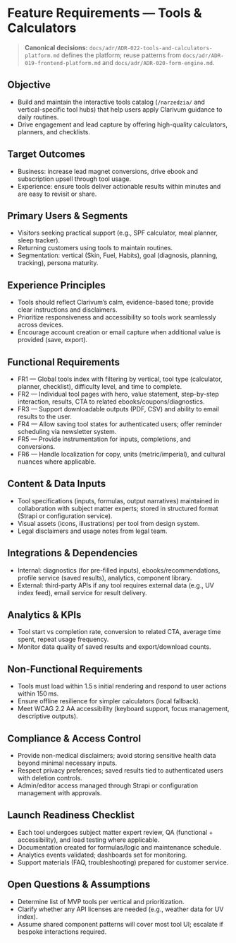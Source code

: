 # Feature Requirements — Tools & Calculators

> **Canonical decisions:** `docs/adr/ADR-022-tools-and-calculators-platform.md` defines the platform; reuse patterns from `docs/adr/ADR-019-frontend-platform.md` and `docs/adr/ADR-020-form-engine.md`.

## Objective
- Build and maintain the interactive tools catalog (`/narzedzia/` and vertical-specific tool hubs) that help users apply Clarivum guidance to daily routines.
- Drive engagement and lead capture by offering high-quality calculators, planners, and checklists.

## Target Outcomes
- Business: increase lead magnet conversions, drive ebook and subscription upsell through tool usage.
- Experience: ensure tools deliver actionable results within minutes and are easy to revisit or share.

## Primary Users & Segments
- Visitors seeking practical support (e.g., SPF calculator, meal planner, sleep tracker).
- Returning customers using tools to maintain routines.
- Segmentation: vertical (Skin, Fuel, Habits), goal (diagnosis, planning, tracking), persona maturity.

## Experience Principles
- Tools should reflect Clarivum’s calm, evidence-based tone; provide clear instructions and disclaimers.
- Prioritize responsiveness and accessibility so tools work seamlessly across devices.
- Encourage account creation or email capture when additional value is provided (save, export).

## Functional Requirements
- FR1 — Global tools index with filtering by vertical, tool type (calculator, planner, checklist), difficulty level, and time to complete.
- FR2 — Individual tool pages with hero, value statement, step-by-step interaction, results, CTA to related ebooks/coupons/diagnostics.
- FR3 — Support downloadable outputs (PDF, CSV) and ability to email results to the user.
- FR4 — Allow saving tool states for authenticated users; offer reminder scheduling via newsletter system.
- FR5 — Provide instrumentation for inputs, completions, and conversions.
- FR6 — Handle localization for copy, units (metric/imperial), and cultural nuances where applicable.

## Content & Data Inputs
- Tool specifications (inputs, formulas, output narratives) maintained in collaboration with subject matter experts; stored in structured format (Strapi or configuration service).
- Visual assets (icons, illustrations) per tool from design system.
- Legal disclaimers and usage notes from legal team.

## Integrations & Dependencies
- Internal: diagnostics (for pre-filled inputs), ebooks/recommendations, profile service (saved results), analytics, component library.
- External: third-party APIs if any tool requires external data (e.g., UV index feed), email service for result delivery.

## Analytics & KPIs
- Tool start vs completion rate, conversion to related CTA, average time spent, repeat usage frequency.
- Monitor data quality of saved results and export/download counts.

## Non-Functional Requirements
- Tools must load within 1.5 s initial rendering and respond to user actions within 150 ms.
- Ensure offline resilience for simpler calculators (local fallback).
- Meet WCAG 2.2 AA accessibility (keyboard support, focus management, descriptive outputs).

## Compliance & Access Control
- Provide non-medical disclaimers; avoid storing sensitive health data beyond minimal necessary inputs.
- Respect privacy preferences; saved results tied to authenticated users with deletion controls.
- Admin/editor access managed through Strapi or configuration management with approvals.

## Launch Readiness Checklist
- Each tool undergoes subject matter expert review, QA (functional + accessibility), and load testing where applicable.
- Documentation created for formulas/logic and maintenance schedule.
- Analytics events validated; dashboards set for monitoring.
- Support materials (FAQ, troubleshooting) prepared for customer service.

## Open Questions & Assumptions
- Determine list of MVP tools per vertical and prioritization.
- Clarify whether any API licenses are needed (e.g., weather data for UV index).
- Assume shared component patterns will cover most tool UI; escalate if bespoke interactions required.
